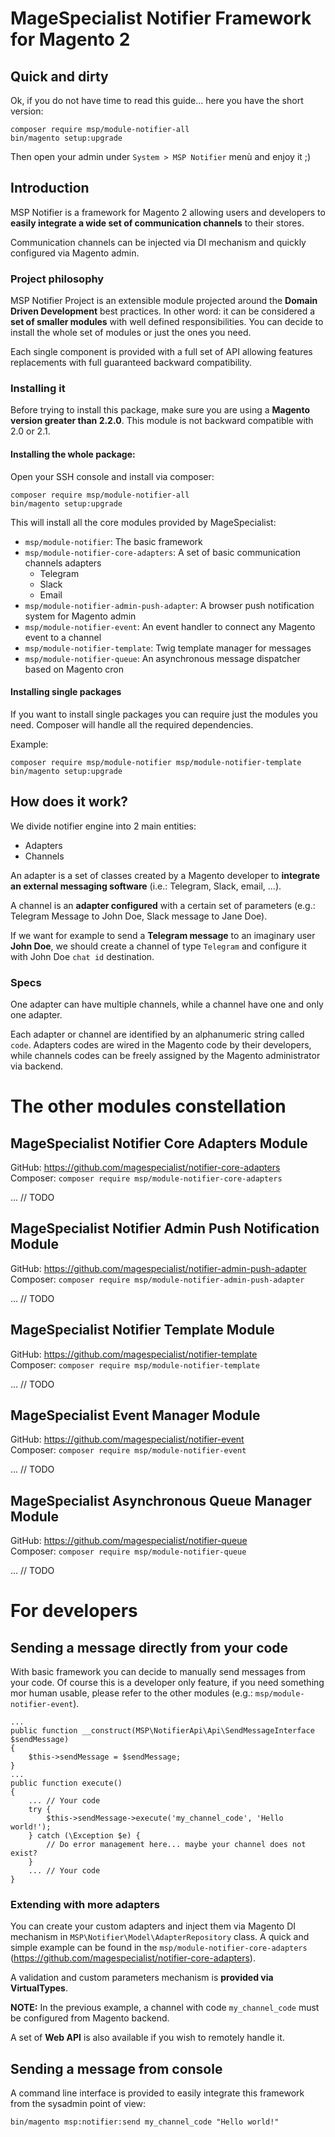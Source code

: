 # MageSpecialist Notifier Framework for Magento 2

## Quick and dirty

Ok, if you do not have time to read this guide... here you have the short version:

```
composer require msp/module-notifier-all
bin/magento setup:upgrade
```

Then open your admin under `System > MSP Notifier` menù and enjoy it ;)

## Introduction

MSP Notifier is a framework for Magento 2 allowing users and developers to **easily integrate a wide set
of communication channels** to their stores.

Communication channels can be injected via DI mechanism and quickly configured via Magento admin.

### Project philosophy

MSP Notifier Project is an extensible module projected around the **Domain Driven Development** best practices.
In other word: it can be considered a **set of smaller modules** with well defined responsibilities.
You can decide to install the whole set of modules or just the ones you need.

Each single component is provided with a full set of API allowing features replacements with full guaranteed backward
compatibility.

### Installing it

Before trying to install this package, make sure you are using a **Magento version greater than 2.2.0**.
This module is not backward compatible with 2.0 or 2.1.

#### Installing the whole package:

Open your SSH console and install via composer:

```
composer require msp/module-notifier-all
bin/magento setup:upgrade
```

This will install all the core modules provided by MageSpecialist:

- `msp/module-notifier`: The basic framework
- `msp/module-notifier-core-adapters`: A set of basic communication channels adapters
    - Telegram
    - Slack
    - Email
- `msp/module-notifier-admin-push-adapter`: A browser push notification system for Magento admin 
- `msp/module-notifier-event`: An event handler to connect any Magento event to a channel
- `msp/module-notifier-template`: Twig template manager for messages
- `msp/module-notifier-queue`: An asynchronous message dispatcher based on Magento cron

#### Installing single packages

If you want to install single packages you can require just the modules you need. Composer will handle all
the required dependencies.

Example:

```
composer require msp/module-notifier msp/module-notifier-template
bin/magento setup:upgrade
```

## How does it work?

We divide notifier engine into 2 main entities:

- Adapters
- Channels

An adapter is a set of classes created by a Magento developer to **integrate an external messaging software**
(i.e.: Telegram, Slack, email, ...).

A channel is an **adapter configured** with a certain set of parameters
(e.g.: Telegram Message to John Doe, Slack message to Jane Doe).

If we want for example to send a **Telegram message** to an imaginary user **John Doe**, we should create a channel
of type `Telegram` and configure it with John Doe `chat id` destination.

### Specs

One adapter can have multiple channels, while a channel have one and only one adapter.

Each adapter or channel are identified by an alphanumeric string called `code`.
Adapters codes are wired in the Magento code by their developers, while channels codes can be freely assigned
by the Magento administrator via backend.

# The other modules constellation

## MageSpecialist Notifier Core Adapters Module

GitHub: https://github.com/magespecialist/notifier-core-adapters<br />
Composer: `composer require msp/module-notifier-core-adapters`

... // TODO

## MageSpecialist Notifier Admin Push Notification Module

GitHub: https://github.com/magespecialist/notifier-admin-push-adapter<br />
Composer: `composer require msp/module-notifier-admin-push-adapter`

... // TODO

## MageSpecialist Notifier Template Module

GitHub: https://github.com/magespecialist/notifier-template<br />
Composer: `composer require msp/module-notifier-template`

... // TODO

## MageSpecialist Event Manager Module

GitHub: https://github.com/magespecialist/notifier-event<br />
Composer: `composer require msp/module-notifier-event`

... // TODO

## MageSpecialist Asynchronous Queue Manager Module

GitHub: https://github.com/magespecialist/notifier-queue<br />
Composer: `composer require msp/module-notifier-queue`

... // TODO

# For developers

## Sending a message directly from your code

With basic framework you can decide to manually send messages from your code.
Of course this is a developer only feature, if you need something mor human usable, please refer
to the other modules (e.g.: `msp/module-notifier-event`). 

```
...
public function __construct(MSP\NotifierApi\Api\SendMessageInterface $sendMessage)
{
    $this->sendMessage = $sendMessage;
}
...
public function execute()
{
    ... // Your code
    try {
        $this->sendMessage->execute('my_channel_code', 'Hello world!');
    } catch (\Exception $e) {
        // Do error management here... maybe your channel does not exist?
    }
    ... // Your code
}
``` 

### Extending with more adapters

You can create your custom adapters and inject them via Magento DI mechanism in `MSP\Notifier\Model\AdapterRepository` class.
A quick and simple example can be found in the `msp/module-notifier-core-adapters` (https://github.com/magespecialist/notifier-core-adapters).

A validation and custom parameters mechanism is **provided via VirtualTypes**.

**NOTE:** In the previous example, a channel with code `my_channel_code` must be configured from Magento backend.

 A set of **Web API** is also available if you wish to remotely handle it.
 
## Sending a message from console

A command line interface is provided to easily integrate this framework from the sysadmin point of view:

`bin/magento msp:notifier:send my_channel_code "Hello world!"`
